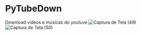 # PyTubeDown
 Download vídeos e músicas do youtuve
![Captura de Tela (49)](https://user-images.githubusercontent.com/93879420/189503502-ce14afb9-5f3e-4c7a-b32b-02910ba670aa.png)
![Captura de Tela (50)](https://user-images.githubusercontent.com/93879420/189503509-468a3f5a-0983-4b20-a0cf-bd3a13e5a6b8.png)
